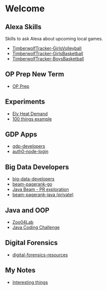 # Welcome

## Alexa Skills

Skills to ask Alexa about upcoming local games. 

- [TimberwolfTracker-GirlsVolleyball](https://github.com/denisecase/TimberwolfTracker-GirlsVolleyball)
- [TimberwolfTracker-GirlsBasketball](https://github.com/denisecase/TimberwolfTracker-GirlsBasketball)
- [TimberwolfTracker-BoysBasketball](https://github.com/denisecase/TimberwolfTracker-BoysBasketball)


<!--
**denisecase/denisecase** is a ✨ _special_ ✨ repository because its `README.md` (this file) appears on your GitHub profile.

Here are some ideas to get you started:

- 🔭 I’m currently working on ...
- 🌱 I’m currently learning ...
- 👯 I’m looking to collaborate on ...
- 🤔 I’m looking for help with ...
- 💬 Ask me about ...
- 📫 How to reach me: ...
- 😄 Pronouns: ...
- ⚡ Fun fact: ...
-->

## OP Prep New Term

- [OP Prep](https://github.com/denisecase/op-new-term)

## Experiments

- [Ely Heat Demand](https://denisecase.github.io/ely-heat-demand/)
- [100 things example](https://denisecase.github.io/html-css-block-menu/landing.html)

## GDP Apps

- [gdp-developers](https://github.com/denisecase/gdp-developers)
- [auth0-node-login ](https://github.com/denisecase/auth0-node-login)

## Big Data Developers

- [big-data-developers](https://github.com/denisecase/big-data-developers)
- [beam-pagerank-go](https://github.com/denisecase/beam-pagerank-go)
- [Java Beam - PR exploration](https://github.com/denisecase/java-word-count-beam)
- [beam-pagerank-java (private)](https://github.com/denisecase/beam-pagerank-java)

## Java and OOP

- [Zoo04Lab](https://github.com/denisecase/Zoo04Lab)
- [Java Coding Challenge](https://github.com/denisecase/JavaCodingChallenge-AbstractShape)

## Digital Forensics

- [digital-forensics-resources](https://github.com/denisecase/digital-forensics-resources)

## My Notes

- [Interesting things](https://denisecase.github.io/notes/)


